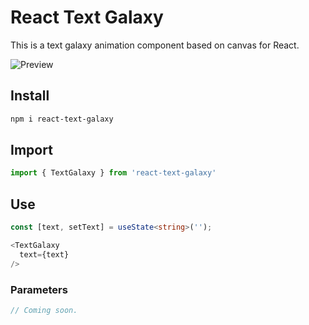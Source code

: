 # React Text Galaxy

This is a text galaxy animation component based on canvas for React.

![Preview](preview-react-text-galaxy.gif)

## Install

```bash
npm i react-text-galaxy
```

## Import

```typescript
import { TextGalaxy } from 'react-text-galaxy'
```

## Use

```typescript
const [text, setText] = useState<string>('');

<TextGalaxy
  text={text}
/>
```

### Parameters

```typescript
// Coming soon.
```
